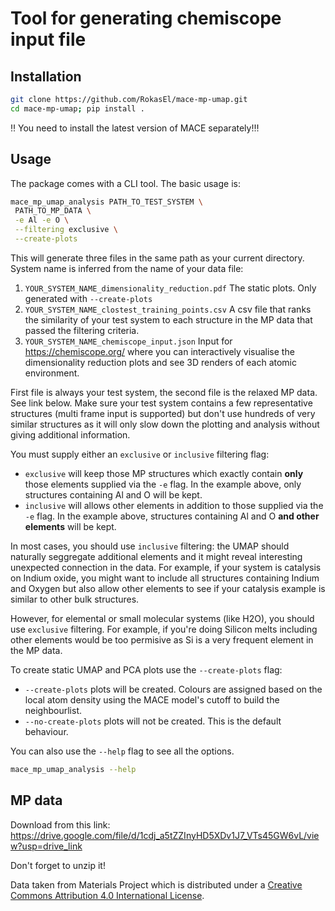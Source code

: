 # Tool for generating chemiscope input file

## Installation

```bash
git clone https://github.com/RokasEl/mace-mp-umap.git
cd mace-mp-umap; pip install .
```

‼️ You need to install the latest version of MACE separately!‼️


## Usage

The package comes with a CLI tool. The basic usage is:

```bash
mace_mp_umap_analysis PATH_TO_TEST_SYSTEM \
 PATH_TO_MP_DATA \
 -e Al -e O \
 --filtering exclusive \
 --create-plots
```
This will generate three files in the same path as your current directory. System name is inferred from the name of your data file:
 1. `YOUR_SYSTEM_NAME_dimensionality_reduction.pdf` The static plots. Only generated with `--create-plots`
 2. `YOUR_SYSTEM_NAME_clostest_training_points.csv` A csv file that ranks the similarity of your test system to each structure in the MP data that passed the filtering criteria.
 3. `YOUR_SYSTEM_NAME_chemiscope_input.json` Input for https://chemiscope.org/ where you can interactively visualise the dimensionality reduction plots and see 3D renders of each atomic environment.

First file is always your test system, the second file is the relaxed MP data. See link below. Make sure your test system contains a few representative structures (multi frame input is supported) but don't use hundreds of very similar structures as it will only slow down the plotting and analysis without giving additional information.

You must supply either an `exclusive` or `inclusive` filtering flag:

   - `exclusive` will keep those MP structures which exactly contain **only** those elements supplied via the `-e` flag. In the example above, only structures containing Al and O will be kept.
   - `inclusive` will allows other elements in addition to those supplied via the `-e` flag. In the example above, structures containing Al and O **and other elements** will be kept.

In most cases, you should use `inclusive` filtering: the UMAP should naturally seggregate additional elements and it might reveal interesting unexpected connection in the data. For example, if your system is catalysis on Indium oxide, you might want to include all structures containing Indium and Oxygen but also allow other elements to see if your catalysis example is similar to other bulk structures.

However, for elemental or small molecular systems (like H2O), you should use `exclusive` filtering. For example, if you're doing Silicon melts including other elements would be too permisive as Si is a very frequent element in the MP data.

To create static UMAP and PCA plots use the `--create-plots` flag:

 - `--create-plots` plots will be created. Colours are assigned based on the local atom density using the MACE model's cutoff to build the neighbourlist.
 - `--no-create-plots` plots will not be created. This is the default behaviour.

You can also use the `--help` flag to see all the options.

```bash
mace_mp_umap_analysis --help
```

## MP data

Download from this link: https://drive.google.com/file/d/1cdj_a5tZZInyHD5XDv1J7_VTs45GW6vL/view?usp=drive_link

Don't forget to unzip it!

Data taken from Materials Project which is distributed under a [Creative Commons Attribution 4.0 International License](https://creativecommons.org/licenses/by/4.0/).
